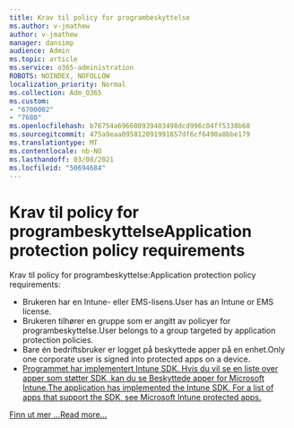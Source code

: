 ```yaml
---
title: Krav til policy for programbeskyttelse
ms.author: v-jmathew
author: v-jmathew
manager: dansimp
audience: Admin
ms.topic: article
ms.service: o365-administration
ROBOTS: NOINDEX, NOFOLLOW
localization_priority: Normal
ms.collection: Adm_O365
ms.custom:
- "6700002"
- "7680"
ms.openlocfilehash: b76754a696608939403498dcd996c04ff5338b68
ms.sourcegitcommit: 475a9eaa095812091991857df6cf6490a8bbe179
ms.translationtype: MT
ms.contentlocale: nb-NO
ms.lasthandoff: 03/08/2021
ms.locfileid: "50694684"
---
```

# <a name="application-protection-policy-requirements"></a><span data-ttu-id="8bf8e-102">Krav til policy for programbeskyttelse</span><span class="sxs-lookup"><span data-stu-id="8bf8e-102">Application protection policy requirements</span></span>

<span data-ttu-id="8bf8e-103">Krav til policy for programbeskyttelse:</span><span class="sxs-lookup"><span data-stu-id="8bf8e-103">Application protection policy requirements:</span></span>

- <span data-ttu-id="8bf8e-104">Brukeren har en Intune- eller EMS-lisens.</span><span class="sxs-lookup"><span data-stu-id="8bf8e-104">User has an Intune or EMS license.</span></span>
- <span data-ttu-id="8bf8e-105">Brukeren tilhører en gruppe som er angitt av policyer for programbeskyttelse.</span><span class="sxs-lookup"><span data-stu-id="8bf8e-105">User belongs to a group targeted by application protection policies.</span></span>
- <span data-ttu-id="8bf8e-106">Bare én bedriftsbruker er logget på beskyttede apper på en enhet.</span><span class="sxs-lookup"><span data-stu-id="8bf8e-106">Only one corporate user is signed into protected apps on a device.</span></span>
- [<span data-ttu-id="8bf8e-107">Programmet har implementert Intune SDK. Hvis du vil se en liste over apper som støtter SDK, kan du se Beskyttede apper for Microsoft Intune.</span><span class="sxs-lookup"><span data-stu-id="8bf8e-107">The application has implemented the Intune SDK. For a list of apps that support the SDK, see Microsoft Intune protected apps.</span></span>](https://docs.microsoft.com/mem/intune/apps/apps-supported-intune-apps)

[<span data-ttu-id="8bf8e-108">Finn ut mer ...</span><span class="sxs-lookup"><span data-stu-id="8bf8e-108">Read more...</span></span>](https://docs.microsoft.com/mem/intune/apps/app-protection-policy)
